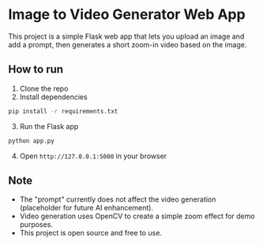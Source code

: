 # Image to Video Generator Web App

This project is a simple Flask web app that lets you upload an image and add a prompt, then generates a short zoom-in video based on the image.

## How to run

1. Clone the repo
2. Install dependencies
```bash
pip install -r requirements.txt
```
3. Run the Flask app
```bash
python app.py
```
4. Open `http://127.0.0.1:5000` in your browser

## Note

- The "prompt" currently does not affect the video generation (placeholder for future AI enhancement).
- Video generation uses OpenCV to create a simple zoom effect for demo purposes.
- This project is open source and free to use.